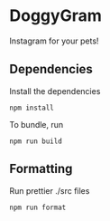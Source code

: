 # DoggyGram

Instagram for your pets!

## Dependencies
Install the dependencies
```
npm install
```

To bundle, run
```
npm run build
```

## Formatting
Run prettier ./src files
```
npm run format
```